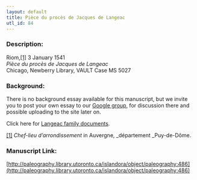 ```yaml
---
layout: default
title: Pièce du procès de Jacques de Langeac
utl_id: 84
---
```


### Description:

Riom,<a id="_ftnref1">[[1]](#_ftn1)</a> 3 January 1541<br>
_Pièce du procès de Jacques de Langeac_<br>
Chicago, Newberry Library, VAULT Case MS 5027

### Background:

There is no background essay available for this manuscript, but we invite you to post your own essay to our [Google group](https://paleography.library.utoronto.ca/content/group-work), for discussion there and possible uploading to the site later on.

Click here for [Langeac family documents](https://paleography.library.utoronto.ca/islandora/search/catch_all_fields_mt%3A%28Langeac%29?f%5b0%5d=-entity_type%3A%22node%22&sort=mods_originInfo_qualifier_approximate_dateIssued_s%20asc).

<a id="_ftn1">[[1]](#_ftnref1)</a> _Chef-lieu d’arrondissement_ in Auvergne, _département _Puy-de-Dôme. 

### Manuscript Link:

[http://paleography.library.utoronto.ca/islandora/object/paleography:486](http://paleography.library.utoronto.ca/islandora/object/paleography:486)
